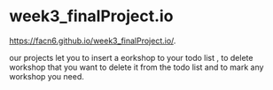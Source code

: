 # week3_finalProject.io
https://facn6.github.io/week3_finalProject.io/.


our projects let you to insert a eorkshop to your todo list , to delete workshop that you want to delete it from the todo list and to mark any workshop you need.
